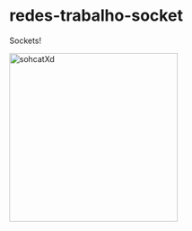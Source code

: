 # redes-trabalho-socket

Sockets!
<p>
  <img src="https://upload.wikimedia.org/wikipedia/commons/thumb/3/3b/French-power-socket.jpg/1200px-French-power-socket.jpg" alt="sohcatXd" title="sohCatxD" width="300px" height="300px">
</p>
